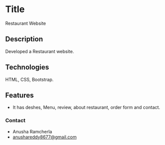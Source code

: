 # Title 
 Restaurant Website
## Description 
Developed a Restaurant website.

## Technologies  
HTML, CSS, Bootstrap.
## Features 
- It has deshes, Menu, review, about restaurant, order form and contact.
### Contact
- Anusha Ramcherla
- anushareddy8677@gmail.com

